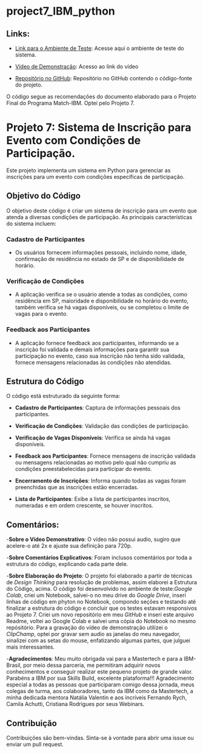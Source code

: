 # project7_IBM_python

## Links:

- [Link para o Ambiente de Teste](https://drive.google.com/drive/folders/1ASGc1wT-94qwvc27JtY-cRQ10sz_FwTp?usp=sharing): Acesse aqui o ambiente de teste do sistema.

- [Vídeo de Demonstração](https://drive.google.com/file/d/1KtN3ZrXJnAQEiOI9AELj4D8q3LyuXdGz/view?usp=sharing): Acesso ao link do vídeo

- [Repositório no GitHub](https://github.com/Ele-Arcoverde/project7_IBM_python): Repositório no GitHub contendo o código-fonte do projeto.


O código segue as recomendações do documento elaborado para o Projeto Final do Programa Match-IBM. Optei pelo Projeto 7.

# Projeto 7: Sistema de Inscrição para Evento com Condições de Participação.

Este projeto implementa um sistema em Python para gerenciar as inscrições para um evento com condições específicas de participação.

## Objetivo do Código

O objetivo deste código é criar um sistema de inscrição para um evento que atenda a diversas condições de participação. As principais características do sistema incluem:

### Cadastro de Participantes

- Os usuários fornecem informações pessoais, incluindo nome, idade, confirmação de residência no estado de SP e de disponibilidade de horário.

### Verificação de Condições

- A aplicação verifica se o usuário atende a todas as condições, como residência em SP, maioridade e disponibilidade no horário do evento, também verifica se há vagas disponíveis, ou se completou o limite de vagas para o evento.

### Feedback aos Participantes

- A aplicação fornece feedback aos participantes, informando se a inscrição foi validada e demais informações para garantir sua participação no evento, caso sua inscrição não tenha sido validada, fornece mensagens relacionadas às condições não atendidas.

## Estrutura do Código

O código está estruturado da seguinte forma:

- **Cadastro de Participantes**: Captura de informações pessoais dos participantes.

- **Verificação de Condições**: Validação das condições de participação.

- **Verificação de Vagas Disponíveis**: Verifica se ainda há vagas disponíveis.

- **Feedback aos Participantes**: Fornece mensagens de inscrição validada ou mensagens relacionadas ao motivo pelo qual não cumpriu as condições preestabelecidas para participar do evento.

- **Encerramento de Inscrições**: Informa quando todas as vagas foram preenchidas que as inscrições estão encerradas.

- **Lista de Participantes**: Exibe a lista de participantes inscritos, numeradas e em ordem crescente, se houver inscritos.

## Comentários:

-**Sobre o Vídeo Demonstrativo**: O vídeo não possui audio, sugiro que acelere-o até 2x e ajuste sua definição para 720p.

-**Sobre Comentários Explicativos**: Foram inclusos comentários por toda a estrutura do código, explicando cada parte dele.

-**Sobre Elaboração do Projeto**: O projeto foi elaborado a partir de técnicas de *Design Thinking* para resolução de problemas, assim elaborei a Estrutura do Código, acima. O código foi desenvolvido no ambiente de teste:*Google Colab*, criei um Notebook, salvei-o no meu drive do *Google Drive*, inseri linhas de código em phyton no Notebook, compondo seções e testando até finalizar a estrutura do código e concluir que os testes estavam responsivos ao Projeto 7. Criei um novo repositório em meu *GitHub* e inseri este arquivo Readme, voltei ao Google Colab e salvei uma cópia do Notebook no mesmo repósitório. Para a gravação do vídeo de demonstração utilizei o *ClipChamp*, optei por gravar sem audio as janelas do meu navegador, sinalizei com as setas do mouse, enfatizando algumas partes, que julguei mais interessantes.

-**Agradecimentos**: Meu muito obrigada vai para a Mastertech e para a IBM-Brasil, por meio dessa parceria, me permitiram adquirir novos conhecimentos e conseguir realizar este pequeno projeto de grande valor. Parabéns a IBM por sua Skills Build, excelente plataforma!!!
Agradecimento especial a todas as pessoas que participaram comigo dessa jornada, meus colegas de turma, aos colaboradores, tanto da IBM como da Mastertech, a minha dedicada mentora Natália Valentin e aos incríveis Fernando Rych, Camila Achutti, Cristiana Rodrigues por seus Webinars.

## Contribuição

Contribuições são bem-vindas. Sinta-se à vontade para abrir uma issue ou enviar um pull request.

